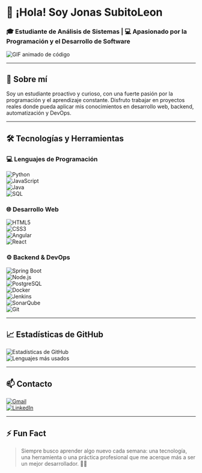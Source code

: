 # 👋 ¡Hola! Soy Jonas SubitoLeon  
### 🎓 Estudiante de Análisis de Sistemas | 💻 Apasionado por la Programación y el Desarrollo de Software

![GIF animado de código](https://media.giphy.com/media/coxQHKASG60HrHtvkt/giphy.gif)

---

## 🚀 Sobre mí

Soy un estudiante proactivo y curioso, con una fuerte pasión por la programación y el aprendizaje constante. Disfruto trabajar en proyectos reales donde pueda aplicar mis conocimientos en desarrollo web, backend, automatización y DevOps.

---

## 🛠️ Tecnologías y Herramientas

### 💻 Lenguajes de Programación  
![Python](https://img.shields.io/badge/Python-3776AB?style=for-the-badge&logo=python&logoColor=white)  
![JavaScript](https://img.shields.io/badge/JavaScript-F7DF1E?style=for-the-badge&logo=javascript&logoColor=black)  
![Java](https://img.shields.io/badge/Java-ED8B00?style=for-the-badge&logo=openjdk&logoColor=white)  
![SQL](https://img.shields.io/badge/SQL-4479A1?style=for-the-badge&logo=mysql&logoColor=white)

### 🌐 Desarrollo Web  
![HTML5](https://img.shields.io/badge/HTML5-E34F26?style=for-the-badge&logo=html5&logoColor=white)  
![CSS3](https://img.shields.io/badge/CSS3-1572B6?style=for-the-badge&logo=css3&logoColor=white)  
![Angular](https://img.shields.io/badge/Angular-DD0031?style=for-the-badge&logo=angular&logoColor=white)  
![React](https://img.shields.io/badge/React-61DAFB?style=for-the-badge&logo=react&logoColor=black)

### ⚙️ Backend & DevOps  
![Spring Boot](https://img.shields.io/badge/Spring%20Boot-6DB33F?style=for-the-badge&logo=spring-boot&logoColor=white)  
![Node.js](https://img.shields.io/badge/Node.js-339933?style=for-the-badge&logo=node.js&logoColor=white)  
![PostgreSQL](https://img.shields.io/badge/PostgreSQL-4169E1?style=for-the-badge&logo=postgresql&logoColor=white)  
![Docker](https://img.shields.io/badge/Docker-2496ED?style=for-the-badge&logo=docker&logoColor=white)  
![Jenkins](https://img.shields.io/badge/Jenkins-D24939?style=for-the-badge&logo=jenkins&logoColor=white)  
![SonarQube](https://img.shields.io/badge/SonarQube-4E9BCD?style=for-the-badge&logo=sonarqube&logoColor=white)  
![Git](https://img.shields.io/badge/Git-F05032?style=for-the-badge&logo=git&logoColor=white)

---

## 📈 Estadísticas de GitHub

![Estadísticas de GitHub](https://github-readme-stats.vercel.app/api?username=JonasSubitoLeon&show_icons=true&theme=radical)  
![Lenguajes más usados](https://github-readme-stats.vercel.app/api/top-langs/?username=JonasSubitoLeon&layout=compact&theme=radical)

---

## 📫 Contacto

[![Gmail](https://img.shields.io/badge/Gmail-D14836?style=for-the-badge&logo=gmail&logoColor=white)](mailto:jonassubitoleon@gmail.com)  
[![LinkedIn](https://img.shields.io/badge/LinkedIn-0077B5?style=for-the-badge&logo=linkedin&logoColor=white)](https://linkedin.com/in/jonassubitoleon)

---

## ⚡ Fun Fact  
> Siempre busco aprender algo nuevo cada semana: una tecnología, una herramienta o una práctica profesional que me acerque más a ser un mejor desarrollador. 🌱🚀
